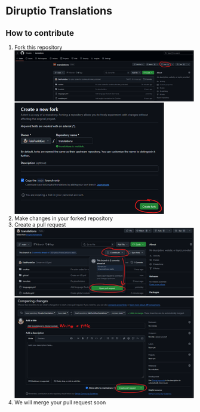 # Diruptio Translations
## How to contribute
1. Fork this repository
   <img src=".github/images/fork1.png">
   <img src=".github/images/fork2.png" width="400">
2. Make changes in your forked repository
3. Create a pull request
   <img src=".github/images/pullrequest1.png">
   <img src=".github/images/pullrequest2.png">
4. We will merge your pull request soon
